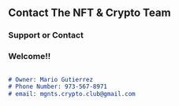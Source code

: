 ## Contact The NFT & Crypto Team

### Support or Contact
### Welcome!!
```markdown

# Owner: Mario Gutierrez
# Phone Number: 973-567-8971
# email: mgnts.crypto.club@gmail.com

```